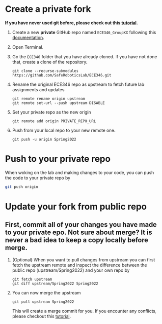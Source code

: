 # Create a private fork

**If you have never used git before, please check out this [tutorial](https://www.atlassian.com/git/tutorials).**

1. Create a new **private** GitHub repo named ```ECE346_GroupXX``` following this [documentation](https://docs.github.com/en/repositories/creating-and-managing-repositories/creating-a-new-repository).

2. Open Terminal.

3. Go the `ECE346` folder that you have already cloned. If you have not done that, create a clone of the repository.
    ```
    git clone --recurse-submodules https://github.com/SafeRoboticsLab/ECE346.git 
    ```

4. Rename the original ECE346 repo as upstream to fetch future lab assignments and updates
    ```
    git remote rename origin upstream
    git remote set-url --push upstream DISABLE
    ```
5. Set your private repo as the new origin
    ```
    git remote add origin PRIVATE_REPO_URL
    ```
4. Push from your local repo to your new remote one.
    ```
    git push -u origin Spring2022
    ```
    
# Push to your private repo
When woking on the lab and making changes to your code, you can push the code to your private repo by
```bash
git push origin
```    
# Update your fork from public repo
## First, commit all of your changes you have made to your private epo. Not sure about merge? It is never a bad idea to keep a copy locally before merge.

1. (Optional) When you want to pull changes from upstream you can first fetch the upstream remote and inspect the difference between the public repo (upstream/Spring2022) and your own repo by
    ```
    git fetch upstream
    git diff upstream/Spring2022 Spring2022
    ```
2. You can now merge the upstream 
    ```
    git pull upstream Spring2022 
    ```
    This will create a merge commit for you. If you encounter any conflicts, please checkout this [tutorial](https://www.atlassian.com/git/tutorials/using-branches/merge-conflicts).



